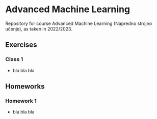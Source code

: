 # Advanced Machine Learning

Repository for course Advanced Machine Learning (Napredno strojno učenje), as taken in 2022/2023.


## Exercises

### Class 1

- bla bla bla


## Homeworks

### Homework 1

- bla bla bla
